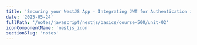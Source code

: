 ```yaml
---
title: 'Securing your NestJS App - Integrating JWT for Authentication in NestJS'
date: '2025-05-24'
fullPath: '/notes/javascript/nestjs/basics/course-500/unit-02'
iconComponentName: 'nestjs_icon'
sectionSlug: 'notes'
---
```

